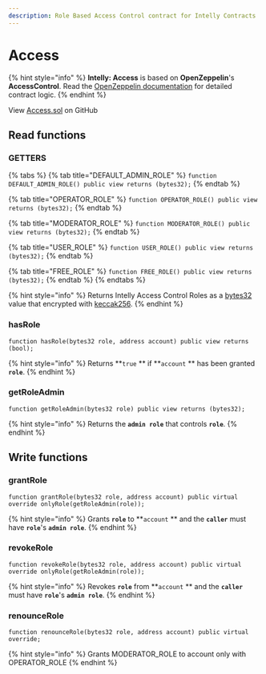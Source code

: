 ```yaml
---
description: Role Based Access Control contract for Intelly Contracts
---
```


# Access



{% hint style="info" %}
**Intelly: Access** is based on **OpenZeppelin**'s **AccessControl**. Read the [OpenZeppelin documentation](https://docs.openzeppelin.com/contracts/4.x/access-control) for detailed contract logic.
{% endhint %}

View [Access.sol](https://github.com/intelly-dev/contracts/blob/main/contracts/utils/Access.sol) on GitHub

## Read functions

### **GETTERS**

{% tabs %}
{% tab title="DEFAULT_ADMIN_ROLE" %}
`function DEFAULT_ADMIN_ROLE() public view returns (bytes32);`
{% endtab %}

{% tab title="OPERATOR_ROLE" %}
`function OPERATOR_ROLE() public view returns (bytes32);`
{% endtab %}

{% tab title="MODERATOR_ROLE" %}
`function MODERATOR_ROLE() public view returns (bytes32);`
{% endtab %}

{% tab title="USER_ROLE" %}
`function USER_ROLE() public view returns (bytes32);`
{% endtab %}

{% tab title="FREE_ROLE" %}
`function FREE_ROLE() public view returns (bytes32);`
{% endtab %}
{% endtabs %}

{% hint style="info" %}
Returns Intelly Access Control Roles as a [bytes32](https://docs.soliditylang.org/en/v0.5.3/types.html#fixed-size-byte-arrays) value that encrypted with [keccak256](https://en.wikipedia.org/wiki/SHA-3).
{% endhint %}

### **hasRole**

`function hasRole(bytes32 role, address account) public view returns (bool);`

{% hint style="info" %}
Returns **`true` ** if **`account` ** has been granted **`role`**.
{% endhint %}

### getRoleAdmin

`function getRoleAdmin(bytes32 role) public view returns (bytes32);`

{% hint style="info" %}
Returns the **`admin role`** that controls **`role`**.
{% endhint %}

## Write functions

### grantRole

`function grantRole(bytes32 role, address account) public virtual override onlyRole(getRoleAdmin(role));`

{% hint style="info" %}
Grants **`role`** to **`account` ** and the **`caller`** must have **`role`**'s **`admin role`**.
{% endhint %}

### revokeRole

`function revokeRole(bytes32 role, address account) public virtual override onlyRole(getRoleAdmin(role));`

{% hint style="info" %}
Revokes **`role`** from **`account` ** and the **`caller`** must have **`role`**'s **`admin role`**.
{% endhint %}

### renounceRole

`function renounceRole(bytes32 role, address account) public virtual override;`

{% hint style="info" %}
Grants MODERATOR\_ROLE to account only with OPERATOR\_ROLE
{% endhint %}

